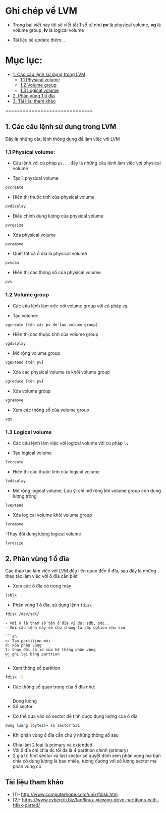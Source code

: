 # Ghi chép về LVM

- Trong bài viết này tôi sẽ viết tắt 1 số từ như **pv** là physical volume, **vg** là volume group, **lv** là logical volume

- Tài liệu sẽ update thêm...
# Mục lục:
- [1. Các câu lệnh sử dụng trong LVM](#1)
	- [1.1 Physical volume](#11)
	- [1.2 Volume group](#12)
	- [1.3 Logical volume](#13)
- [2. Phân vùng 1 ổ đĩa](#2)
- [3. Tài liệu tham khảo](#3)

==============================

<a name="1"></a>
## 1. Các câu lệnh sử dụng trong LVM
Đây là những câu lệnh thông dụng để làm việc với LVM


<a name="11"></a>
### 1.1 Physical volume:
- Câu lệnh với cú pháp `pv...` đây là những câu lệnh làm việc với physical volume

- Tạo 1 physical volume
```sh
pvcreate
```

- Hiển thị thuộc tính của physical volume
```sh
pvdisplay
```

- Điều chỉnh dụng lượng của physical volume
```sh
pvresize
```

- Xóa physical volume
```sh
pvremove
```

- Quét tất cả ổ đĩa là physical volume
```sh
pvscan
```

- Hiển thị các thông số của physical volume
```sh
pvs
```

<a name="12"></a>
### 1.2 Volume group
- Các câu lệnh làm việc với volume group với cú pháp `vg`.

- Tạo volume:
```sh
vgcreate [tên các pv để tạo volume group]
```

- Hiển thị các thuộc tính của volume group
```sh
vgdisplay
```

- Mở rộng volume group
```sh
vgextend [tên pv]
```

- Xóa các physical volume ra khỏi volume group
```sh
vgreduce [tên pv]
```

- Xóa volume group
```sh
vgremove
```

- Xem các thông số của volume group
```sh
vgs
```

<a name="13"></a>
### 1.3 Logical volume
- Các câu lệnh làm việc với logical volume với cú pháp `lv`

- Tạo logical volume
```sh
lvcreate
```

- Hiển thị các thuộc tính của logical volume
```sh
lvdisplay
```

- Mở rộng logical volume. Lưu ý: chỉ mở rộng khi volume group còn dung lượng trống
```sh
lvextend
```

- Xóa logical volume khỏi volume group
```sh
lvremove
```

-Thay đổi dung lượng logical volume
```sh
lvresize
```

<a name="2"></a>
## 2. Phân vùng 1 ổ đĩa
Các thao tác làm việc với LVM đều liên quan đến ổ đĩa, sau đây là những thao tác làm việc với ổ đĩa cần biết

- Xem các ổ đĩa có trong máy
```sh
lsblk
```

- Phân vùng 1 ổ đĩa, sử dụng lệnh `fdisk`
```sh
fdisk /dev/sdX/
```
	- Với X là tham số tên ổ đĩa ví dụ: sdb, sdc..
	- Với câu lệnh này sẽ cho chúng ta các option như sau
	
	```sh
	n: Tạo partition mới
	d: xóa phân vùng
	t: thay đổi số id của hệ thống phân vùng
	w: ghi lại bảng parttion
	```
	
- Xem thông số partition
```sh
fdisk -l
```

- Các thông số quan trọng của ổ đĩa như:
<img src="">

<ul>
</li>Dung lượng</li>
<li>Số sector</li>
</ul>

- Có thể dựa vào số sector để tính được dụng lượng của ổ đĩa
```sh
dung lượng (bytes)= số sector*521
```

- Khi phân vùng ổ đĩa cần chú ý những thông số sau
<ul>
<li>Chia làm 2 loại là primary và extended</li>
<li>Với ổ đĩa chỉ chia đc tối đa là 4 partition chính (primary)</li>
<li>2 giá trị first sector và last sector sẽ quyết định xem phân vùng mà bạn chia có dung lượng là bao nhiêu, tương đương với số lượng sector mà phân vùng có</li>
</ul>

<a name="3"></a>
## Tài liệu tham khảo
- [1]- http://www.computerhope.com/unix/fdisk.htm
- [2]- https://www.cyberciti.biz/faq/linux-viewing-drive-partitions-with-fdisk-parted/

	

 
 



